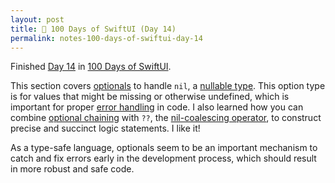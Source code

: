```yaml
---
layout: post
title: 📔 100 Days of SwiftUI (Day 14)
permalink: notes-100-days-of-swiftui-day-14
---
```


Finished [Day 14](https://www.hackingwithswift.com/100/swiftui/14) in [100 Days of SwiftUI](https://www.hackingwithswift.com/100/swiftui).

This section covers [optionals](https://developer.apple.com/documentation/swift/optional) to handle `nil`, a [nullable type](https://en.wikipedia.org/wiki/Nullable_type). This option type is for values that might be missing or otherwise undefined, which is important for proper [error handling](https://en.wikipedia.org/wiki/Exception_handling) in code. I also learned how you can combine [optional chaining](https://docs.swift.org/swift-book/documentation/the-swift-programming-language/optionalchaining/) with `??`, the  [nil-coalescing operator](https://developer.apple.com/documentation/swift/optional#Using-the-Nil-Coalescing-Operator), to construct precise and succinct logic statements. I like it!

As a type-safe language, optionals seem to be an important mechanism to catch and fix errors early in the development process, which should result in more robust and safe code.
